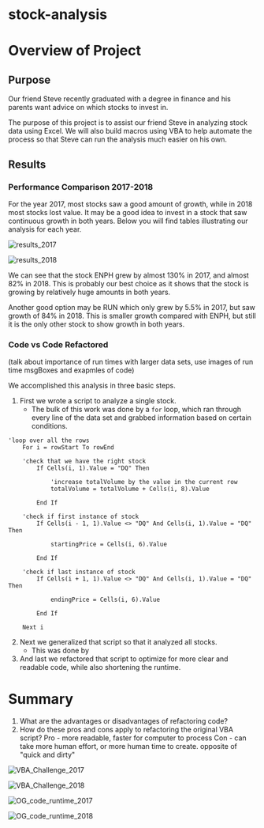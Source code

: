 # stock-analysis
# Overview of Project

## Purpose
Our friend Steve recently graduated with a degree in finance and his parents want advice on which stocks to invest in.

The purpose of this project is to assist our friend Steve in analyzing stock data using Excel. We will also build macros using VBA to help automate the process so that Steve can run the analysis much easier on his own. 

## Results

### Performance Comparison 2017-2018
For the year 2017, most stocks saw a good amount of growth, while in 2018 most stocks lost value. It may be a good idea to invest in a stock that saw continuous growth in both years. Below you will find tables illustrating our analysis for each year. 



![results_2017](https://user-images.githubusercontent.com/35434608/174492972-8777dcce-82a1-402f-ac8b-65873776ed4c.png)


![results_2018](https://user-images.githubusercontent.com/35434608/174492981-6fbfcb4f-4a5d-42d9-ac7a-5062d5658758.png)



We can see that the stock ENPH grew by almost 130% in 2017, and almost 82% in 2018. This is probably our best choice as it shows that the stock is growing by relatively huge amounts in both years.

Another good option may be RUN which only grew by 5.5% in 2017, but saw growth of 84% in 2018. This is smaller growth compared with ENPH, but still it is the only other stock to show growth in both years.


### Code vs Code Refactored
(talk about importance of run times with larger data sets, use images of run time msgBoxes and exapmles of code)

We accomplished this analysis in three basic steps. 
1. First we wrote a script to analyze a single stock.
	- The bulk of this work was done by a `for` loop, which ran through every line of the data set and grabbed information based on certain conditions.
```
'loop over all the rows    For i = rowStart To rowEnd			
	'check that we have the right stock        If Cells(i, 1).Value = "DQ" Then            'increase totalVolume by the value in the current row            totalVolume = totalVolume + Cells(i, 8).Value        End If	'check if first instance of stock        If Cells(i - 1, 1).Value <> "DQ" And Cells(i, 1).Value = "DQ" Then            startingPrice = Cells(i, 6).Value        End If	'check if last instance of stock        If Cells(i + 1, 1).Value <> "DQ" And Cells(i, 1).Value = "DQ" Then            endingPrice = Cells(i, 6).Value        End If    Next i
```

2. Next we generalized that script so that it analyzed all stocks.
	- This was done by 
3. And last we refactored that script to optimize for more clear and readable code, while also shortening the runtime.

# Summary
1. What are the advantages or disadvantages of refactoring code?
2. How do these pros and cons apply to refactoring the original VBA script?
Pro - more readable, faster for computer to process
Con - can take more human effort, or more human time to create. opposite of "quick and dirty"






![VBA_Challenge_2017](https://user-images.githubusercontent.com/35434608/174492988-87f58d87-dd40-4cf2-8f49-7e41b1741bfa.png)


![VBA_Challenge_2018](https://user-images.githubusercontent.com/35434608/174492998-e39f296e-f91d-483c-bc78-9d0f0cbdd73a.png)


![OG_code_runtime_2017](https://user-images.githubusercontent.com/35434608/174493121-cce9176a-a203-40be-ab74-9addb73287d2.png)


![OG_code_runtime_2018](https://user-images.githubusercontent.com/35434608/174493190-5b623fea-1a2c-4f64-98df-703f36355636.png)
